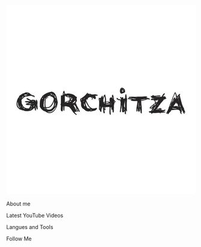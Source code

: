 ![Header](https://github.com/Gorchitza7/Gorchitza7/blob/main/assets/301577854_495875232544981_5006865208920280137_n.jpeg)

About me

Latest YouTube Videos

Langues and Tools

Follow Me
